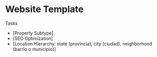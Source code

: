 # Website Template

Tasks
- [Property Subtype]
- [SEO Optimization]
- [Location Hierarchy: state (provincia), city (ciudad), neighborhood (barrio o municipio)]
